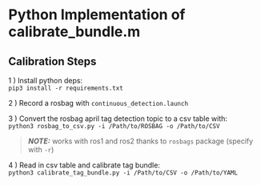 # Python Implementation of calibrate_bundle.m

## Calibration Steps

1 ) Install python deps: \
``` pip3 install -r requirements.txt ```

2 ) Record a rosbag with `continuous_detection.launch`

3 ) Convert the rosbag april tag detection topic to a csv table with: \
``` python3 rosbag_to_csv.py -i /Path/to/ROSBAG -o /Path/to/CSV ```
> **_NOTE:_**  works with ros1 and ros2 thanks to `rosbags` package (specify with `-r`)

4 ) Read in csv table and calibrate tag bundle: \
``` python3 calibrate_tag_bundle.py -i /Path/to/CSV -o /Path/to/YAML ```